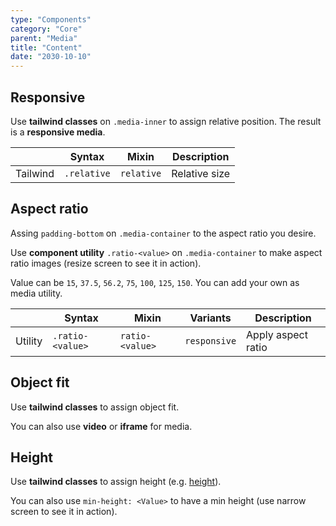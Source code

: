```yaml
---
type: "Components"
category: "Core"
parent: "Media"
title: "Content"
date: "2030-10-10"
---
```


## Responsive

Use **tailwind classes** on `.media-inner` to assign relative position. The result is a **responsive media**.

<div class="table-scroll">

|                      | Syntax                          | Mixin            | Description                   |
| ----------------------- | ----------------------------------------- | -----------------------------| ----------------------------- |
| Tailwind                  | `.relative`                     | `relative`                | Relative size            |

</div>

<demo>
  <demovanilla src="vanilla/components/core/media/responsive">
  </demovanilla>
</demo>

## Aspect ratio

Assing `padding-bottom` on `.media-container` to the aspect ratio you desire.

<demo>
  <demovanilla src="vanilla/components/core/media/ratio">
  </demovanilla>
</demo>

Use **component utility** `.ratio-<value>` on `.media-container` to make aspect ratio images (resize screen to see it in action).

Value can be `15`, `37.5`, `56.2`, `75`, `100`, `125`, `150`. You can add your own as media utility.

<div class="table-scroll">

|                      | Syntax                          | Mixin            | Variants               | Description                   |
| ----------------------- | ---------------------------- | -----------------| ----------------------------- |----------------------------- |
| Utility                  | `.ratio-<value>`       | `ratio-<value>`                | `responsive`                | Apply aspect ratio            |

</div>

<demo>
  <demovanilla src="vanilla/components/core/media/ratio-class">
  </demovanilla>
</demo>

## Object fit

Use **tailwind classes** to assign object fit.

<demo>
  <demovanilla src="vanilla/components/core/media/cover">
  </demovanilla>
  <demovanilla src="vanilla/components/core/media/contain">
  </demovanilla>
</demo>

You can also use **video** or **iframe** for media.

<demo>
  <demovanilla src="vanilla/components/core/media/video">
  </demovanilla>
  <demovanilla src="vanilla/components/core/media/iframe">
  </demovanilla>
</demo>

## Height

Use **tailwind classes** to assign height (e.g. [height](https://tailwindcss.com/docs/height)).

<demo>
  <demovanilla src="vanilla/components/core/media/height">
  </demovanilla>
</demo>

You can also use `min-height: <Value>` to have a min height (use narrow screen to see it in action).

<demo>
  <demovanilla src="vanilla/components/core/media/min-height">
  </demovanilla>
</demo>
